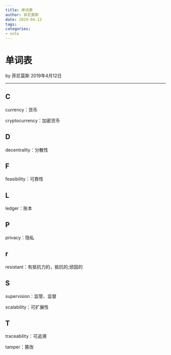 ```yaml
---
title: 单词表
author: 菲尼莫斯
date: 2019-04-12
tags:
categories:
- note
---
```


# 单词表

by 菲尼莫斯 2019年4月12日

---

## C

currency：货币

cryptocurrency：加密货币

## D

decentrality：分散性

## F

feasibility：可靠性

## L

ledger：账本

## P

privacy：隐私

## r

resistant：有抵抗力的，抵抗的;顽固的

## S

supervision：监管、监督

scalability：可扩展性

## T

traceability：可追溯

tamper：篡改

